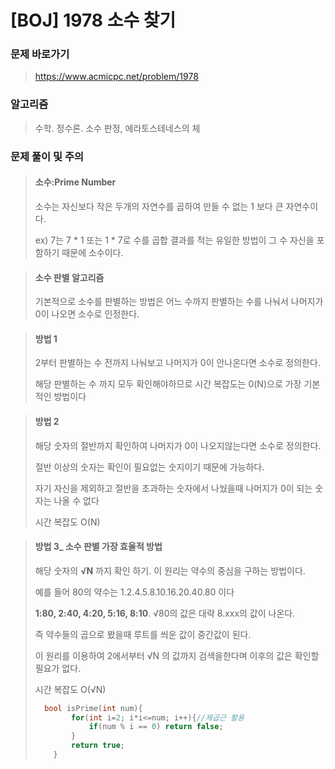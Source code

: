 # [BOJ]  1978 소수 찾기

### 문제 바로가기

>  https://www.acmicpc.net/problem/1978

### 알고리즘

> 수학. 정수론. 소수 판정, 에라토스테네스의 체

### 문제 풀이 및 주의

>#### 소수:Prime Number
>
>소수는 자신보다 작은 두개의 자연수를 곱하여 만들 수 없는 1 보다 큰 자연수이다.
>
>ex) 7는 7 * 1 또는 1 * 7로 수를 곱합 결과를 적는 유일한 방법이 그 수 자신을 포함하기 때문에 소수이다.

> #### 소수 판별 알고리즘
>
> 기본적으로 소수를 판별하는 방법은 어느 수까지 판별하는 수를 나눠서 나머지가 0이 나오면 소수로 인정한다.

> #### 방법 1
>
> 2부터 판별하는 수 전까지 나눠보고 나머지가 0이 안나온다면 소수로 정의한다.
>
> 해당 판별하는 수 까지 모두 확인해야하므로 시간 복잡도는 0(N)으로 가장 기본적인 방법이다

>#### 방법 2
>
>해당 숫자의 절반까지 확인하여 나머지가 0이 나오지않는다면 소수로 정의한다.
>
>절반 이상의 숫자는 확인이 필요없는 숫지이기 때문에 가능하다.
>
>자기 자신을 제외하고 절반을 초과하는 숫자에서 나눴을때 나머지가 0이 되는 숫자는 나올 수 없다
>
>시간 복잡도  O(N)

> #### 방법 3_ 소수 판별 가장 효율적 방법
>
> 해당 숫자의 **√N** 까지 확인 하기. 이 원리는 약수의 중심을 구하는 방법이다. 
>
> 예를 들어 80의 약수는 1.2.4.5.8.10.16.20.40.80 이다
>
> **1:80, 2:40, 4:20, 5:16, 8:10**. √80의 값은 대략 8.xxx의 값이 나온다. 
>
> 즉 약수들의 곱으로 봤을때 루트를 씌운 값이 중간값이 된다.
>
> 이 원리를 이용하여 2에서부터 √N 의 값까지 검색을한다며 이후의 값은 확인할 필요가 없다.
>
>  시간 복잡도  O(√N)
>
> ```c++
>   bool isPrime(int num){
>         for(int i=2; i*i<=num; i++){//제곱근 활용
>             if(num % i == 0) return false;
>         }
>         return true;
>     }
> ```
>
> 